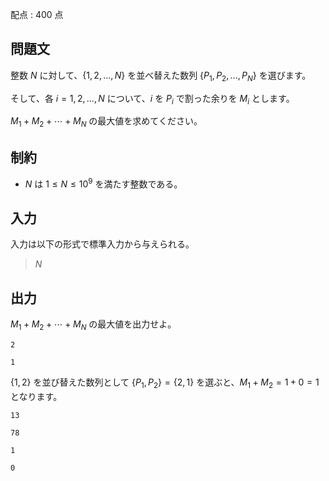 配点 : $400$ 点

## 問題文

整数 $N$ に対して、$\{1, 2, ..., N\}$ を並べ替えた数列 $\{P_1, P_2, ..., P_N\}$ を選びます。

そして、各 $i=1,2,...,N$ について、$i$ を $P_i$ で割った余りを $M_i$ とします。

$M_1 + M_2 + \cdots + M_N$ の最大値を求めてください。

## 制約

- $N$ は $1 \leq N \leq 10^9$ を満たす整数である。

## 入力

入力は以下の形式で標準入力から与えられる。

> $N$

## 出力

$M_1 + M_2 + \cdots + M_N$ の最大値を出力せよ。

```input1
2
```

```output1
1
```

$\{1, 2\}$ を並び替えた数列として $\{P_1, P_2\} = \{2, 1\}$ を選ぶと、$M_1 + M_2 = 1 + 0 = 1$ となります。

```input2
13
```

```output2
78
```

```input3
1
```

```output3
0
```